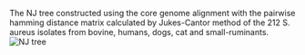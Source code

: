 The NJ tree constructed using the core genome alignment with the pairwise hamming distance matrix calculated by Jukes-Cantor method of the 212 S. aureus isolates from bovine, humans, dogs, cat and small-ruminants.
<br>
![NJ tree](Thesis-files/Core_gene_analysis/Core_gene_onefarm_all_NJtree.png)
